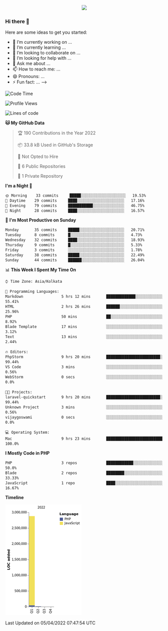 <p align="center">
  <img src="https://github-profile-trophy.vercel.app/?username=jlmasi&theme=onedark&margin-w=5&column=7" />
</p>

### Hi there 👋

Here are some ideas to get you started:

- 🔭 I’m currently working on ...
- 🌱 I’m currently learning ...
- 👯 I’m looking to collaborate on ...
- 🤔 I’m looking for help with ...
- 💬 Ask me about ...
- 📫 How to reach me: ...
- 😄 Pronouns: ...
- ⚡ Fun fact: ...
-->





<!--START_SECTION:waka-->
![Code Time](http://img.shields.io/badge/Code%20Time-9%20hrs%2023%20mins-blue)

![Profile Views](http://img.shields.io/badge/Profile%20Views-12-blue)

![Lines of code](https://img.shields.io/badge/From%20Hello%20World%20I%27ve%20Written-3%20Million%20lines%20of%20code-blue)

**🐱 My GitHub Data** 

> 🏆 190 Contributions in the Year 2022
 > 
> 📦 33.8 kB Used in GitHub's Storage 
 > 
> 🚫 Not Opted to Hire
 > 
> 📜 6 Public Repositories 
 > 
> 🔑 1 Private Repository 
 > 
**I'm a Night 🦉** 

```text
🌞 Morning    33 commits     █████░░░░░░░░░░░░░░░░░░░░   19.53% 
🌆 Daytime    29 commits     ████░░░░░░░░░░░░░░░░░░░░░   17.16% 
🌃 Evening    79 commits     ███████████░░░░░░░░░░░░░░   46.75% 
🌙 Night      28 commits     ████░░░░░░░░░░░░░░░░░░░░░   16.57%

```
📅 **I'm Most Productive on Sunday** 

```text
Monday       35 commits     █████░░░░░░░░░░░░░░░░░░░░   20.71% 
Tuesday      8 commits      █░░░░░░░░░░░░░░░░░░░░░░░░   4.73% 
Wednesday    32 commits     ████░░░░░░░░░░░░░░░░░░░░░   18.93% 
Thursday     9 commits      █░░░░░░░░░░░░░░░░░░░░░░░░   5.33% 
Friday       3 commits      ░░░░░░░░░░░░░░░░░░░░░░░░░   1.78% 
Saturday     38 commits     █████░░░░░░░░░░░░░░░░░░░░   22.49% 
Sunday       44 commits     ██████░░░░░░░░░░░░░░░░░░░   26.04%

```


📊 **This Week I Spent My Time On** 

```text
⌚︎ Time Zone: Asia/Kolkata

💬 Programming Languages: 
Markdown                 5 hrs 12 mins       █████████████░░░░░░░░░░░░   55.41% 
HTML                     2 hrs 26 mins       ██████░░░░░░░░░░░░░░░░░░░   25.96% 
PHP                      50 mins             ██░░░░░░░░░░░░░░░░░░░░░░░   8.92% 
Blade Template           17 mins             ░░░░░░░░░░░░░░░░░░░░░░░░░   3.12% 
Text                     13 mins             ░░░░░░░░░░░░░░░░░░░░░░░░░   2.44%

🔥 Editors: 
PhpStorm                 9 hrs 20 mins       ████████████████████████░   99.44% 
VS Code                  3 mins              ░░░░░░░░░░░░░░░░░░░░░░░░░   0.56% 
WebStorm                 0 secs              ░░░░░░░░░░░░░░░░░░░░░░░░░   0.0%

🐱‍💻 Projects: 
laravel-quickstart       9 hrs 20 mins       ████████████████████████░   99.44% 
Unknown Project          3 mins              ░░░░░░░░░░░░░░░░░░░░░░░░░   0.56% 
vijaygoswami             0 secs              ░░░░░░░░░░░░░░░░░░░░░░░░░   0.0%

💻 Operating System: 
Mac                      9 hrs 23 mins       █████████████████████████   100.0%

```

**I Mostly Code in PHP** 

```text
PHP                      3 repos             ████████████░░░░░░░░░░░░░   50.0% 
Blade                    2 repos             ████████░░░░░░░░░░░░░░░░░   33.33% 
JavaScript               1 repo              ████░░░░░░░░░░░░░░░░░░░░░   16.67%

```


**Timeline**

![Chart not found](https://raw.githubusercontent.com/jlmasi/jlmasi/main/charts/bar_graph.png) 


 Last Updated on 05/04/2022 07:47:54 UTC
<!--END_SECTION:waka-->
